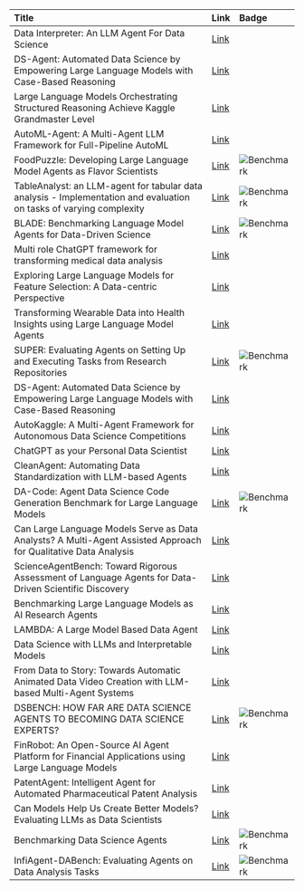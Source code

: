 | Title                                                                                                                                   | Link                                         | Badge   |
|:----------------------------------------------------------------------------------------------------------------------------------------|:---------------------------------------------|:--------|
| Data Interpreter: An LLM Agent For Data Science                                                                                         | [Link](https://arxiv.org/abs/2402.18679)     |         |
| DS-Agent: Automated Data Science by Empowering Large Language Models with Case-Based Reasoning                                          | [Link](https://arxiv.org/abs/2402.17453)     |         |
| Large Language Models Orchestrating Structured Reasoning Achieve Kaggle Grandmaster Level                                               | [Link](https://arxiv.org/abs/2411.03562)     |         |
| AutoML-Agent: A Multi-Agent LLM Framework for Full-Pipeline AutoML                                                                      | [Link](https://arxiv.org/abs/2410.02958)     |         |
| FoodPuzzle: Developing Large Language Model Agents as Flavor Scientists                                                                 | [Link](https://arxiv.org/abs/2409.12832)     | ![Benchmark](https://img.shields.io/badge/Benchmark-87b800)                |
| TableAnalyst: an LLM-agent for tabular data analysis - Implementation and evaluation on tasks of varying complexity                     | [Link](https://gupea.ub.gu.se/handle/2077/83674)     | ![Benchmark](https://img.shields.io/badge/Benchmark-87b800)        |
| BLADE: Benchmarking Language Model Agents for Data-Driven Science                                                                       | [Link](https://arxiv.org/abs/2408.09667)     | ![Benchmark](https://img.shields.io/badge/Benchmark-87b800)                |
| Multi role ChatGPT framework for transforming medical data analysis                                                                     | [Link](https://www.nature.com/articles/s41598-024-64585-5)     |         |
| Exploring Large Language Models for Feature Selection: A Data-centric Perspective                                                       | [Link](https://arxiv.org/abs/2408.12025)     |         |
| Transforming Wearable Data into Health Insights using Large Language Model Agents                                                       | [Link](https://arxiv.org/abs/2406.06464)     |         |
| SUPER: Evaluating Agents on Setting Up and Executing Tasks from Research Repositories                                                   | [Link](https://arxiv.org/abs/2409.07440)     | ![Benchmark](https://img.shields.io/badge/Benchmark-87b800)                |
| DS-Agent: Automated Data Science by Empowering Large Language Models with Case-Based Reasoning                                          | [Link](https://arxiv.org/abs/2402.17453)     |         |
| AutoKaggle: A Multi-Agent Framework for Autonomous Data Science Competitions                                                            | [Link](https://arxiv.org/abs/2410.20424)     |         |
| ChatGPT as your Personal Data Scientist                                                                                                 | [Link](https://arxiv.org/abs/2305.13657)     |         |
| CleanAgent: Automating Data Standardization with LLM-based Agents                                                                       | [Link](https://arxiv.org/abs/2403.08291)     |         |
| DA-Code: Agent Data Science Code Generation Benchmark for Large Language Models                                                         | [Link](https://arxiv.org/abs/2410.07331)     | ![Benchmark](https://img.shields.io/badge/Benchmark-87b800)                |
| Can Large Language Models Serve as Data Analysts? A Multi-Agent Assisted Approach for Qualitative Data Analysis                         | [Link](https://arxiv.org/abs/2402.01386)     |         |
| ScienceAgentBench: Toward Rigorous Assessment of Language Agents for Data-Driven Scientific Discovery                                   | [Link](https://arxiv.org/abs/2410.05080)     |         |
| Benchmarking Large Language Models as AI Research Agents                                                                                | [Link](https://openreview.net/forum?id=kXITYOBmK3)     |         |
| LAMBDA: A Large Model Based Data Agent                                                                                                  | [Link](https://arxiv.org/abs/2407.17535)     |         |
| Data Science with LLMs and Interpretable Models                                                                                         | [Link](https://arxiv.org/pdf/2402.14474)     |         |
| From Data to Story: Towards Automatic Animated Data Video Creation with LLM-based Multi-Agent Systems                                   | [Link](https://arxiv.org/pdf/2408.03876)     |         |
| DSBENCH: HOW FAR ARE DATA SCIENCE AGENTS TO BECOMING DATA SCIENCE EXPERTS?                                                              | [Link](https://arxiv.org/pdf/2409.077032)    | ![Benchmark](https://img.shields.io/badge/Benchmark-87b800)        |
| FinRobot: An Open-Source AI Agent Platform for Financial Applications using Large Language Models                                       | [Link](https://arxiv.org/pdf/2405.14767)     |         |
| PatentAgent: Intelligent Agent for Automated Pharmaceutical Patent Analysis                                                             | [Link](https://arxiv.org/pdf/2410.21312)     |         |
| Can Models Help Us Create Better Models? Evaluating LLMs as Data Scientists                                                             | [Link](https://arxiv.org/pdf/2410.23331)     |         |
| Benchmarking Data Science Agents                                                                                                        | [Link](https://arxiv.org/pdf/2402.17168)     | ![Benchmark](https://img.shields.io/badge/Benchmark-87b800)        |
| InfiAgent-DABench: Evaluating Agents on Data Analysis Tasks                                                                             | [Link](https://https://arxiv.org/pdf/2401.05507)       | ![Benchmark](https://img.shields.io/badge/Benchmark-87b800)        |
